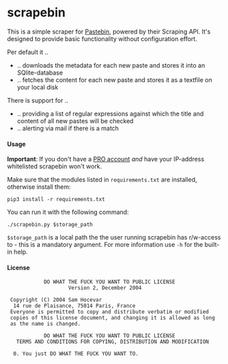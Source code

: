 # scrapebin

This is a simple scraper for [Pastebin](https://pastebin.com), powered by their
Scraping API. It's designed to provide basic functionality without configuration effort.

Per default it ..

* .. downloads the metadata for each new paste and stores it into an
  SQlite-database
* .. fetches the content for each new paste and stores it as a textfile on your
  local disk

There is support for ..

* .. providing a list of regular expressions against which the title and content of all new pastes will be checked
* .. alerting via mail if there is a match

#### Usage

**Important**: If you don't have a [PRO account](https://pastebin.com/pro)
*and* have your IP-address whitelisted scrapebin won't work.

Make sure that the modules listed in `requirements.txt` are installed,
otherwise install them:

```
pip3 install -r requirements.txt
```

You can run it with the following command:

```
./scrapebin.py $storage_path
```

`$storage_path` is a local path the the user running scrapebin has r/w-access
to - this is a mandatory argument. For more information use `-h` for the
built-in help.

#### License

```
            DO WHAT THE FUCK YOU WANT TO PUBLIC LICENSE
                    Version 2, December 2004

 Copyright (C) 2004 Sam Hocevar
  14 rue de Plaisance, 75014 Paris, France
 Everyone is permitted to copy and distribute verbatim or modified
 copies of this license document, and changing it is allowed as long
 as the name is changed.

            DO WHAT THE FUCK YOU WANT TO PUBLIC LICENSE
   TERMS AND CONDITIONS FOR COPYING, DISTRIBUTION AND MODIFICATION

  0. You just DO WHAT THE FUCK YOU WANT TO.
```
